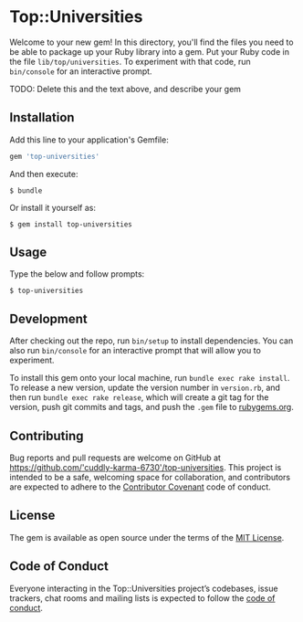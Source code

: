 # Top::Universities

Welcome to your new gem! In this directory, you'll find the files you need to be able to package up your Ruby library into a gem. Put your Ruby code in the file `lib/top/universities`. To experiment with that code, run `bin/console` for an interactive prompt.

TODO: Delete this and the text above, and describe your gem

## Installation

Add this line to your application's Gemfile:

```ruby
gem 'top-universities'
```

And then execute:

    $ bundle

Or install it yourself as:

    $ gem install top-universities

## Usage

Type the below and follow prompts:

    $ top-universities

## Development

After checking out the repo, run `bin/setup` to install dependencies. You can also run `bin/console` for an interactive prompt that will allow you to experiment.

To install this gem onto your local machine, run `bundle exec rake install`. To release a new version, update the version number in `version.rb`, and then run `bundle exec rake release`, which will create a git tag for the version, push git commits and tags, and push the `.gem` file to [rubygems.org](https://rubygems.org).

## Contributing

Bug reports and pull requests are welcome on GitHub at https://github.com/'cuddly-karma-6730'/top-universities. This project is intended to be a safe, welcoming space for collaboration, and contributors are expected to adhere to the [Contributor Covenant](http://contributor-covenant.org) code of conduct.

## License

The gem is available as open source under the terms of the [MIT License](https://opensource.org/licenses/MIT).

## Code of Conduct

Everyone interacting in the Top::Universities project’s codebases, issue trackers, chat rooms and mailing lists is expected to follow the [code of conduct](https://github.com/'cuddly-karma-6730'/top-universities/blob/master/CODE_OF_CONDUCT.md).
